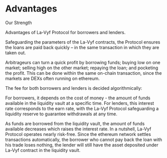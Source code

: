 # Advantages
Our Strength

Advantages of La-Vyf Protocol for borrowers and lenders.

Safeguarding the parameters of the La-Vyf contracts, the Protocol ensures the loans are paid back quickly – in the same transaction in which they are taken out.

Arbitrageurs can turn a quick profit by borrowing funds; buying low on one market; selling high on the other market; repaying the loan; and pocketing the profit. This can be done within the same on-chain transaction, since the markets are DEXs often running on ethereum.

The fee for both borrowers and lenders is decided algorithmically:

For borrowers, it depends on the cost of money - the amount of funds available in the liquidity vault at a specific time.
For lenders, this interest rate corresponds to the earn rate, with the La-Vyf Protocol safeguarding a liquidity reserve to guarantee withdrawals at any time.

As funds are borrowed from the liquidity vault, the amount of funds available decreases which raises the interest rate. In a nutshell, La-Vyf Protocol operates nearly risk-free. Since the ethereum network settles transactions automatically, the borrower who cannot pay back the loan with his trade loses nothing, the lender will still have the asset deposited under La-Vyf contract in the liquidity vault.
